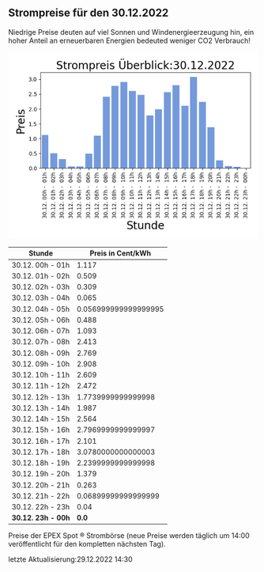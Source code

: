 
## Strompreise für den 30.12.2022

Niedrige Preise deuten auf viel Sonnen und Windenergieerzeugung hin, ein hoher Anteil an erneuerbaren Energien bedeuted weniger CO2 Verbrauch!

![Strompreis übersicht](imgs/strompreis_uebersicht.png)

| Stunde | Preis in Cent/kWh |
|---|---|
| 30.12. 00h -  01h | 1.117 | 
| 30.12. 01h -  02h | 0.509 | 
| 30.12. 02h -  03h | 0.309 | 
| 30.12. 03h -  04h | 0.065 | 
| 30.12. 04h -  05h | 0.056999999999999995 | 
| 30.12. 05h -  06h | 0.488 | 
| 30.12. 06h -  07h | 1.093 | 
| 30.12. 07h -  08h | 2.413 | 
| 30.12. 08h -  09h | 2.769 | 
| 30.12. 09h -  10h | 2.908 | 
| 30.12. 10h -  11h | 2.609 | 
| 30.12. 11h -  12h | 2.472 | 
| 30.12. 12h -  13h | 1.7739999999999998 | 
| 30.12. 13h -  14h | 1.987 | 
| 30.12. 14h -  15h | 2.564 | 
| 30.12. 15h -  16h | 2.7969999999999997 | 
| 30.12. 16h -  17h | 2.101 | 
| 30.12. 17h -  18h | 3.0780000000000003 | 
| 30.12. 18h -  19h | 2.2399999999999998 | 
| 30.12. 19h -  20h | 1.379 | 
| 30.12. 20h -  21h | 0.263 | 
| 30.12. 21h -  22h | 0.06899999999999999 | 
| 30.12. 22h -  23h | 0.04 | 
| **30.12. 23h -  00h** | **0.0** | 

Preise der EPEX Spot ® Strombörse (neue Preise werden täglich um 14:00 veröffentlicht für den kompletten nächsten Tag).

letzte Aktualisierung:29.12.2022 14:30